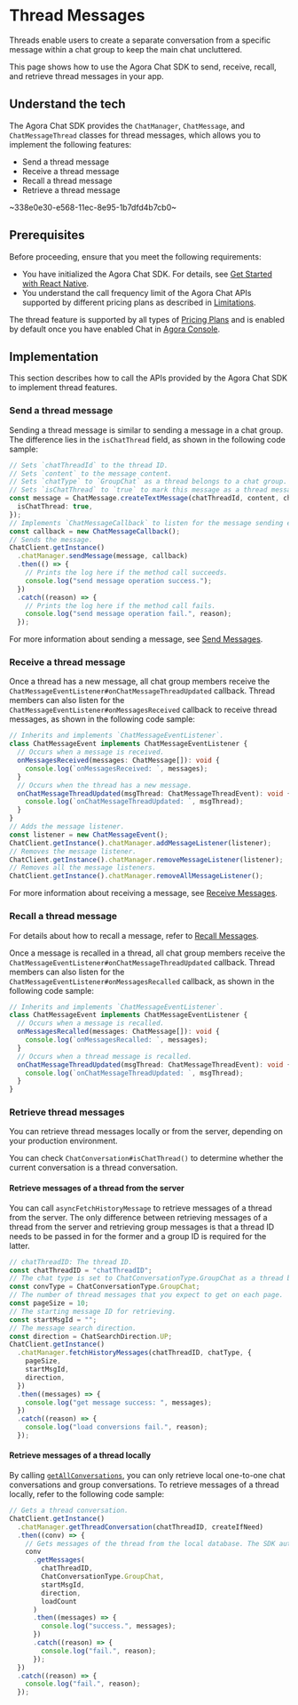 # Thread Messages

Threads enable users to create a separate conversation from a specific message within a chat group to keep the main chat uncluttered.

This page shows how to use the Agora Chat SDK to send, receive, recall, and retrieve thread messages in your app.

## Understand the tech

The Agora Chat SDK provides the `ChatManager`, `ChatMessage`, and `ChatMessageThread` classes for thread messages, which allows you to implement the following features:

- Send a thread message
- Receive a thread message
- Recall a thread message
- Retrieve a thread message

~338e0e30-e568-11ec-8e95-1b7dfd4b7cb0~

## Prerequisites

Before proceeding, ensure that you meet the following requirements:

- You have initialized the Agora Chat SDK. For details, see [Get Started with React Native](./agora_chat_get_started_rn).
- You understand the call frequency limit of the Agora Chat APIs supported by different pricing plans as described in [Limitations](./agora_chat_limitation).

<div class="alert info">The thread feature is supported by all types of <a href="https://docs.agora.io/en/agora-chat/agora_chat_plan">Pricing Plans</a> and is enabled by default once you have enabled Chat in <a href="https://console.agora.io/">Agora Console</a>.</div>

## Implementation

This section describes how to call the APIs provided by the Agora Chat SDK to implement thread features.

### Send a thread message

Sending a thread message is similar to sending a message in a chat group. The difference lies in the `isChatThread` field, as shown in the following code sample:

```typescript
// Sets `chatThreadId` to the thread ID.
// Sets `content` to the message content.
// Sets `chatType` to `GroupChat` as a thread belongs to a chat group.
// Sets `isChatThread` to `true` to mark this message as a thread message.
const message = ChatMessage.createTextMessage(chatThreadId, content, chatType, {
  isChatThread: true,
});
// Implements `ChatMessageCallback` to listen for the message sending event.
const callback = new ChatMessageCallback();
// Sends the message.
ChatClient.getInstance()
  .chatManager.sendMessage(message, callback)
  .then(() => {
    // Prints the log here if the method call succeeds.
    console.log("send message operation success.");
  })
  .catch((reason) => {
    // Prints the log here if the method call fails.
    console.log("send message operation fail.", reason);
  });
```

For more information about sending a message, see [Send Messages](./agora_chat_send_receive_messages_rn#send-a-message).


### Receive a thread message

Once a thread has a new message, all chat group members receive the `ChatMessageEventListener#onChatMessageThreadUpdated` callback. Thread members can also listen for the `ChatMessageEventListener#onMessagesReceived` callback to receive thread messages, as shown in the following code sample:

```typescript
// Inherits and implements `ChatMessageEventListener`.
class ChatMessageEvent implements ChatMessageEventListener {
  // Occurs when a message is received.
  onMessagesReceived(messages: ChatMessage[]): void {
    console.log(`onMessagesReceived: `, messages);
  }
  // Occurs when the thread has a new message.
  onChatMessageThreadUpdated(msgThread: ChatMessageThreadEvent): void {
    console.log(`onChatMessageThreadUpdated: `, msgThread);
  }
}
// Adds the message listener.
const listener = new ChatMessageEvent();
ChatClient.getInstance().chatManager.addMessageListener(listener);
// Removes the message listener.
ChatClient.getInstance().chatManager.removeMessageListener(listener);
// Removes all the message listeners.
ChatClient.getInstance().chatManager.removeAllMessageListener();
```

For more information about receiving a message, see [Receive Messages](./agora_chat_send_receive_messages_rn#receive-the-message).


### Recall a thread message

For details about how to recall a message, refer to [Recall Messages](./agora_chat_send_receive_messages_rn#recall-a-message).

Once a message is recalled in a thread, all chat group members receive the `ChatMessageEventListener#onChatMessageThreadUpdated` callback. Thread members can also listen for the `ChatMessageEventListener#onMessagesRecalled` callback, as shown in the following code sample:

```typescript
// Inherits and implements `ChatMessageEventListener`.
class ChatMessageEvent implements ChatMessageEventListener {
  // Occurs when a message is recalled.
  onMessagesRecalled(messages: ChatMessage[]): void {
    console.log(`onMessagesRecalled: `, messages);
  }
  // Occurs when a thread message is recalled.
  onChatMessageThreadUpdated(msgThread: ChatMessageThreadEvent): void {
    console.log(`onChatMessageThreadUpdated: `, msgThread);
  }
}
```

### Retrieve thread messages

You can retrieve thread messages locally or from the server, depending on your production environment.

You can check `ChatConversation#isChatThread()` to determine whether the current conversation is a thread conversation.

#### Retrieve messages of a thread from the server

You can call `asyncFetchHistoryMessage` to retrieve messages of a thread from the server. The only difference between retrieving messages of a thread from the server and retrieving group messages is that a thread ID needs to be passed in for the former and a group ID is required for the latter.

```typescript
// chatThreadID: The thread ID.
const chatThreadID = "chatThreadID";
// The chat type is set to ChatConversationType.GroupChat as a thread belongs to a group.
const convType = ChatConversationType.GroupChat;
// The number of thread messages that you expect to get on each page.
const pageSize = 10;
// The starting message ID for retrieving.
const startMsgId = "";
// The message search direction.
const direction = ChatSearchDirection.UP;
ChatClient.getInstance()
  .chatManager.fetchHistoryMessages(chatThreadID, chatType, {
    pageSize,
    startMsgId,
    direction,
  })
  .then((messages) => {
    console.log("get message success: ", messages);
  })
  .catch((reason) => {
    console.log("load conversions fail.", reason);
  });
```

#### Retrieve messages of a thread locally

By calling [`getAllConversations`](./agora_chat_manage_message_rn?platform=react-native#retrieve-conversations), you can only retrieve local one-to-one chat conversations and group conversations. To retrieve messages of a thread locally, refer to the following code sample:

```typescript
// Gets a thread conversation.
ChatClient.getInstance()
  .chatManager.getThreadConversation(chatThreadID, createIfNeed)
  .then((conv) => {
    // Gets messages of the thread from the local database. The SDK automatically loads and stores the retrieved messages to the memory.
    conv
      .getMessages(
        chatThreadID,
        ChatConversationType.GroupChat,
        startMsgId,
        direction,
        loadCount
      )
      .then((messages) => {
        console.log("success.", messages);
      })
      .catch((reason) => {
        console.log("fail.", reason);
      });
  })
  .catch((reason) => {
    console.log("fail.", reason);
  });
```